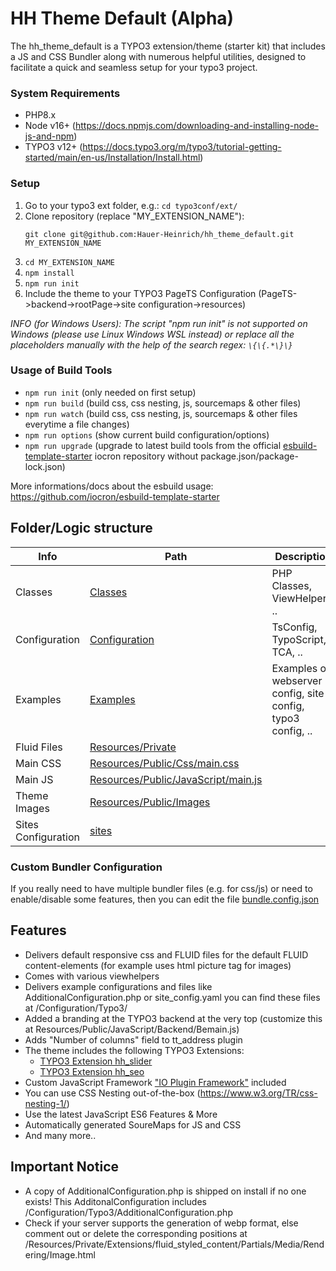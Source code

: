 # HH Theme Default (Alpha)
The hh_theme_default is a TYPO3 extension/theme (starter kit) that includes a JS and CSS Bundler along with numerous helpful utilities, designed to facilitate a quick and seamless setup for your typo3 project.

### System Requirements
- PHP8.x
- Node v16+ (https://docs.npmjs.com/downloading-and-installing-node-js-and-npm)
- TYPO3 v12+ (https://docs.typo3.org/m/typo3/tutorial-getting-started/main/en-us/Installation/Install.html)

### Setup
1. Go to your typo3 ext folder, e.g.: `cd typo3conf/ext/`
2. Clone repository (replace "MY_EXTENSION_NAME"):
    ```
    git clone git@github.com:Hauer-Heinrich/hh_theme_default.git MY_EXTENSION_NAME
    ```
3. `cd MY_EXTENSION_NAME`
4. `npm install`
5. `npm run init`
6. Include the theme to your TYPO3 PageTS Configuration (PageTS->backend->rootPage->site configuration->resources)

*INFO (for Windows Users): The script "npm run init" is not supported on Windows (please use Linux Windows WSL instead) or replace all the placeholders manually with the help of the search regex: `\{\{.*\}\}`*

### Usage of Build Tools
- `npm run init` (only needed on first setup)
- `npm run build` (build css, css nesting, js, sourcemaps & other files)
- `npm run watch` (build css, css nesting, js, sourcemaps & other files everytime a file changes)
- `npm run options` (show current build configuration/options)
- `npm run upgrade` (upgrade to latest build tools from the official [esbuild-template-starter](https://github.com/iocron/esbuild-template-starter) iocron repository without package.json/package-lock.json)

More informations/docs about the esbuild usage: https://github.com/iocron/esbuild-template-starter

## Folder/Logic structure
|   Info                |   Path                    |   Description
|-----------------------|---------------------------|------------------------------------------------------|
|   Classes             |   [Classes](./Classes/)   |   PHP Classes, ViewHelpers, ..
|   Configuration       |   [Configuration](./Configuration/)   |   TsConfig, TypoScript, TCA, ..
|   Examples            |   [Examples](./Examples/)   |   Examples of webserver config, site config, typo3 config, ..
|   Fluid Files         |   [Resources/Private](./Resources/Private/)   |
|   Main CSS            |   [Resources/Public/Css/main.css](./Resources/Public/Css/main.css)   |
|   Main JS             |   [Resources/Public/JavaScript/main.js](./Resources/Public/JavaScript/main.js)   |
|   Theme Images        |   [Resources/Public/Images](./Resources/Public/Images/)   |
|   Sites Configuration |   [sites](./sites/)   |

### Custom Bundler Configuration
If you really need to have multiple bundler files (e.g. for css/js) or need to enable/disable some features, then you can edit the file [bundle.config.json](./bundle.config.json)

## Features
 - Delivers default responsive css and FLUID files for the default FLUID content-elements (for example uses html picture tag for images)
 - Comes with various viewhelpers
 - Delivers example configurations and files like AdditionalConfiguration.php or site_config.yaml you can find these files at /Configuration/Typo3/
 - Added a branding at the TYPO3 backend at the very top (customize this at Resources/Public/JavaScript/Backend/Bemain.js)
 - Adds "Number of columns" field to tt_address plugin
 - The theme includes the following TYPO3 Extensions:
    - [TYPO3 Extension hh_slider](https://github.com/Hauer-Heinrich/hh_slider/blob/master/README.md)
    - [TYPO3 Extension hh_seo](https://github.com/Hauer-Heinrich/hh_seo/blob/master/README.md)
 - Custom JavaScript Framework ["IO Plugin Framework"](./README-io.plugin.md) included
 - You can use CSS Nesting out-of-the-box (https://www.w3.org/TR/css-nesting-1/)
 - Use the latest JavaScript ES6 Features & More
 - Automatically generated SoureMaps for JS and CSS
 - And many more..

## Important Notice
 - A copy of AdditionalConfiguration.php is shipped on install if no one exists! This AdditonalConfiguration includes /Configuration/Typo3/AdditionalConfiguration.php
 - Check if your server supports the generation of webp format, else comment out or delete the corresponding positions at /Resources/Private/Extensions/fluid_styled_content/Partials/Media/Rendering/Image.html
